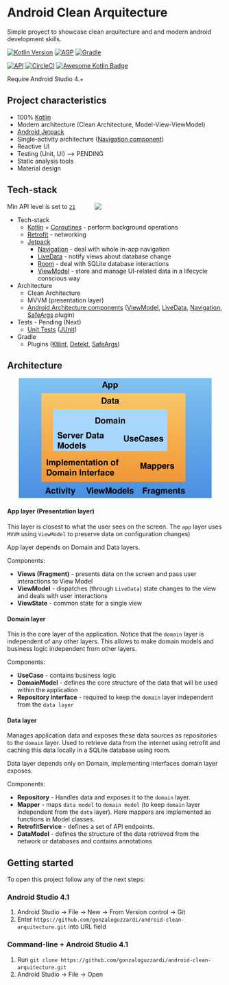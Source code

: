 # Android Clean Arquitecture
Simple proyect to showcase clean arquitecture and and modern android development skills.


[![Kotlin Version](https://img.shields.io/badge/Kotlin-1.4.1-blue.svg)](https://kotlinlang.org)
[![AGP](https://img.shields.io/badge/AGP-4.1.0-blue?style=flat)](https://developer.android.com/studio/releases/gradle-plugin)
[![Gradle](https://img.shields.io/badge/Gradle-6.5.0-blue?style=flat)](https://gradle.org)

[![API](https://img.shields.io/badge/API-21%2B-brightgreen.svg?style=flat)](https://android-arsenal.com/api?level=21)
[![CircleCI](https://circleci.com/gh/gonzaloguzzardi/android-clean-arquitecture/tree/main.svg?style=shield)](https://circleci.com/gh/gonzaloguzzardi/android-clean-arquitecture/main/teesloane-patch-5)
[![Awesome Kotlin Badge](https://kotlin.link/awesome-kotlin.svg)](https://github.com/KotlinBy/awesome-kotlin)

Require Android Studio 4.+

## Project characteristics
* 100% [Kotlin](https://kotlinlang.org/)
* Modern architecture (Clean Architecture, Model-View-ViewModel)
* [Android Jetpack](https://developer.android.com/jetpack)
* Single-activity architecture ([Navigation component](https://developer.android.com/guide/navigation/navigation-getting-started))
* Reactive UI
* Testing (Unit, UI) --> PENDING
* Static analysis tools
* Material design

## Tech-stack

<img src="assets/app-gif.gif" width="280" align="right" hspace="20">

Min API level is set to [`21`](https://android-arsenal.com/api?level=21)

* Tech-stack
    * [Kotlin](https://kotlinlang.org/) + [Coroutines](https://kotlinlang.org/docs/reference/coroutines-overview.html) - perform background operations
    * [Retrofit](https://square.github.io/retrofit/) - networking
    * [Jetpack](https://developer.android.com/jetpack)
        * [Navigation](https://developer.android.com/topic/libraries/architecture/navigation/) - deal with whole in-app navigation
        * [LiveData](https://developer.android.com/topic/libraries/architecture/livedata) - notify views about database change
        * [Room](https://developer.android.com/topic/libraries/architecture/room) - deal with SQLite database interactions
        * [ViewModel](https://developer.android.com/topic/libraries/architecture/viewmodel) - store and manage UI-related data in a lifecycle conscious way
* Architecture
    * Clean Architecture
    * MVVM (presentation layer)
    * [Android Architecture components](https://developer.android.com/topic/libraries/architecture) ([ViewModel](https://developer.android.com/topic/libraries/architecture/viewmodel), [LiveData](https://developer.android.com/topic/libraries/architecture/livedata), [Navigation](https://developer.android.com/jetpack/androidx/releases/navigation), [SafeArgs](https://developer.android.com/guide/navigation/navigation-pass-data#Safe-args) plugin)
* Tests - Pending (Next)
    * [Unit Tests](https://en.wikipedia.org/wiki/Unit_testing) ([JUnit](https://junit.org/junit4/))
* Gradle
    * Plugins ([Ktlint](https://github.com/JLLeitschuh/ktlint-gradle), [Detekt](https://github.com/arturbosch/detekt#with-gradle), [SafeArgs](https://developer.android.com/guide/navigation/navigation-pass-data#Safe-args))
    
## Architecture

<p align="center">
  <img src="https://github.com/gonzaloguzzardi/android-clean-arquitecture/blob/main/assets/clean-arquitecture-image.png?raw=true" width="450" />
</p>

#### App layer (Presentation layer)

This layer is closest to what the user sees on the screen. The `app` layer uses `MVVM` using `ViewModel` to preserve data on configuration changes)

App layer depends on Domain and Data layers.

Components:
- **Views (Fragment)** - presents data on the screen and pass user interactions to View Model
- **ViewModel** - dispatches (through `LiveData`) state changes to the view and deals with user interactions
- **ViewState** - common state for a single view

#### Domain layer

This is the core layer of the application. Notice that the `domain` layer is independent of any other layers. This allows to make domain models and business logic independent from other layers.

Components:
- **UseCase** - contains business logic
- **DomainModel** - defines the core structure of the data that will be used within the application
- **Repository interface** - required to keep the `domain` layer independent from the `data layer`

#### Data layer

Manages application data and exposes these data sources as repositories to the `domain` layer. Used to retrieve data from the internet using retrofit and caching this data locally in a SQLite database using room.

Data layer depends only on Domain, implementing interfaces domain layer exposes.

Components:
- **Repository** - Handles data and exposes it to the `domain` layer.
- **Mapper** - maps `data model` to `domain model` (to keep `domain` layer independent from the `data` layer). Here mappers are implemented as functions in Model classes.
- **RetrofitService** - defines a set of API endpoints.
- **DataModel** - defines the structure of the data retrieved from the network or databases and contains annotations

## Getting started
To open this project follow any of the next steps:
### Android Studio 4.1

1. Android Studio -> File -> New -> From Version control -> Git
2. Enter `https://github.com/gonzaloguzzardi/android-clean-arquitecture.git` into URL field

### Command-line + Android Studio 4.1

1. Run `git clone https://github.com/gonzaloguzzardi/android-clean-arquitecture.git`
2. Android Studio -> File -> Open
